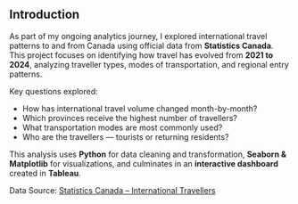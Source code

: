 ## Introduction  
As part of my ongoing analytics journey, I explored international travel patterns to and from Canada using official data from **Statistics Canada**.  
This project focuses on identifying how travel has evolved from **2021 to 2024**, analyzing traveller types, modes of transportation, and regional entry patterns.

Key questions explored:
- How has international travel volume changed month-by-month?
- Which provinces receive the highest number of travellers?
- What transportation modes are most commonly used?
- Who are the travellers — tourists or returning residents?

This analysis uses **Python** for data cleaning and transformation, **Seaborn & Matplotlib** for visualizations, and culminates in an **interactive dashboard** created in **Tableau**.

Data Source: [Statistics Canada – International Travellers](https://doi.org/10.25318/2410005301-eng)
